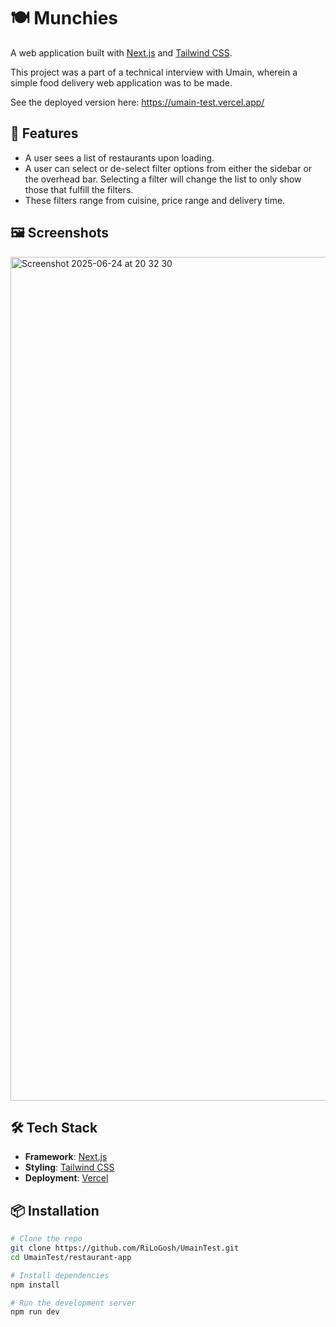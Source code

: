 # 🍽️ Munchies

A web application built with [Next.js](https://nextjs.org/) and [Tailwind CSS](https://tailwindcss.com/). 

This project was a part of a technical interview with Umain, wherein a simple food delivery web application was to be made.

See the deployed version here:
https://umain-test.vercel.app/

## 🚀 Features

- A user sees a list of restaurants upon loading.
- A user can select or de-select filter options from either the sidebar or the overhead bar. Selecting a filter will change the list to only show those that fulfill the filters.
- These filters range from cuisine, price range and delivery time.

## 🖼️ Screenshots
<img width="1350" alt="Screenshot 2025-06-24 at 20 32 30" src="https://github.com/user-attachments/assets/324f20b3-ea1a-4aff-bfb8-8b38318e1c55" />

## 🛠️ Tech Stack

- **Framework**: [Next.js](https://nextjs.org/)
- **Styling**: [Tailwind CSS](https://tailwindcss.com/)
- **Deployment**: [Vercel](https://vercel.com/)

## 📦 Installation

```bash
# Clone the repo
git clone https://github.com/RiLoGosh/UmainTest.git
cd UmainTest/restaurant-app

# Install dependencies
npm install

# Run the development server
npm run dev
